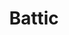 ---
language: id
layout: product-item
title: Battic
description: Description in &amp; Battic
keyword: keyword in Battic
image: /images/Battic-Paso-1.5-website.jpg
sub-title: Panel &#58; Paso 1.5 Horizontal
article-1: Custom size upon order<br>Thickness &#58; 1/2″ <br>Panel &#58; Paso 1.5 Horizontal <br>Color &#58; Almond base with small flecks of seashells <br>
title-right: Battic
article-right: Battic
title-2: Battic
article-2: Battic
article-3: Battic
alt-slide1: Battic
alt-slide2: Battic
alt-slide3: Battic
slide1: /images/Battic-Paso-1.5-website.jpg
slide2: /images/Battic-Paso-1.5-website.jpg
slide3: /images/Battic-Paso-1.5-website.jpg
---